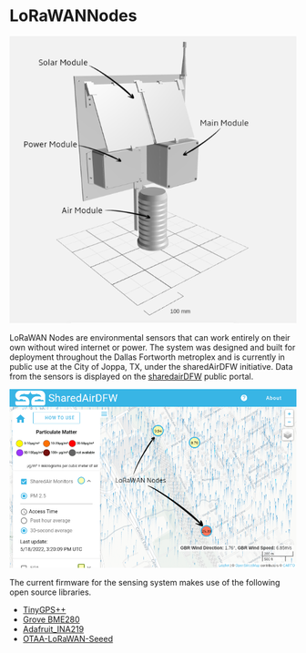 # LoRaWANNodes
![LoRAWAN Node Design](https://raw.githubusercontent.com/mi3nts/LoRaWANNodes/main/resources/design.png)

LoRaWAN Nodes are environmental sensors that can work entirely on their own without wired internet or power. The system was designed and built for deployment throughout the Dallas Fortworth metroplex and is currently in public use at the City of Joppa, TX, under the sharedAirDFW initiative. Data from the sensors is displayed on the [sharedairDFW](https://www.sharedairdfw.com/) public portal. 

![SharedAIrDFW.com](https://raw.githubusercontent.com/mi3nts/LoRaWANNodes/main/resources/sharedAirDFWPortal.png)

The current firmware for the sensing system makes use of the following open source libraries. 
 - [TinyGPS++](https://github.com/mikalhart/TinyGPSPlus)
 - [Grove BME280](https://github.com/Seeed-Studio/Grove_BME280)
 - [Adafruit_INA219](https://github.com/adafruit/Adafruit_INA219)
 - [OTAA-LoRaWAN-Seeed](https://github.com/toddkrein/OTAA-LoRaWAN-Seeed/blob/master/LoRaWan.h)
